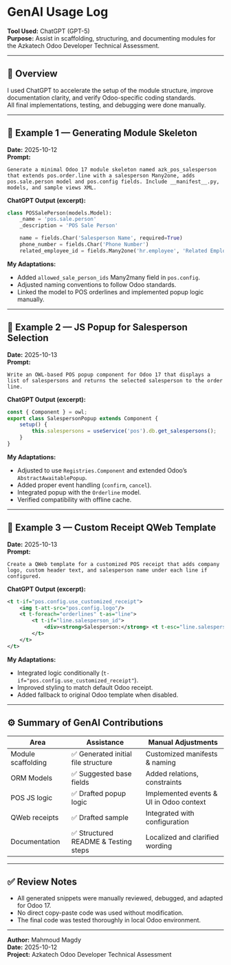 # GenAI Usage Log

**Tool Used:** ChatGPT (GPT-5)  
**Purpose:** Assist in scaffolding, structuring, and documenting modules for the Azkatech Odoo Developer Technical Assessment.

---

## 🧠 Overview
I used ChatGPT to accelerate the setup of the module structure, improve documentation clarity, and verify Odoo-specific coding standards.  
All final implementations, testing, and debugging were done manually.

---

## 🧩 Example 1 — Generating Module Skeleton

**Date:** 2025-10-12  
**Prompt:**
```
Generate a minimal Odoo 17 module skeleton named azk_pos_salesperson that extends pos.order.line with a salesperson Many2one, adds pos.sale.person model and pos.config fields. Include __manifest__.py, models, and sample views XML.
```

**ChatGPT Output (excerpt):**
```python
class POSSalePerson(models.Model):
    _name = 'pos.sale.person'
    _description = 'POS Sale Person'

    name = fields.Char('Salesperson Name', required=True)
    phone_number = fields.Char('Phone Number')
    related_employee_id = fields.Many2one('hr.employee', 'Related Employee')
```

**My Adaptations:**
- Added `allowed_sale_person_ids` Many2many field in `pos.config`.
- Adjusted naming conventions to follow Odoo standards.
- Linked the model to POS orderlines and implemented popup logic manually.

---

## 🧩 Example 2 — JS Popup for Salesperson Selection

**Date:** 2025-10-13  
**Prompt:**
```
Write an OWL-based POS popup component for Odoo 17 that displays a list of salespersons and returns the selected salesperson to the order line.
```

**ChatGPT Output (excerpt):**
```javascript
const { Component } = owl;
export class SalespersonPopup extends Component {
    setup() {
        this.salespersons = useService('pos').db.get_salespersons();
    }
}
```

**My Adaptations:**
- Adjusted to use `Registries.Component` and extended Odoo’s `AbstractAwaitablePopup`.
- Added proper event handling (`confirm`, `cancel`).
- Integrated popup with the `Orderline` model.
- Verified compatibility with offline cache.

---

## 🧩 Example 3 — Custom Receipt QWeb Template

**Date:** 2025-10-13  
**Prompt:**
```
Create a QWeb template for a customized POS receipt that adds company logo, custom header text, and salesperson name under each line if configured.
```

**ChatGPT Output (excerpt):**
```xml
<t t-if="pos.config.use_customized_receipt">
    <img t-att-src="pos.config.logo"/>
    <t t-foreach="orderlines" t-as="line">
        <t t-if="line.salesperson_id">
            <div><strong>Salesperson:</strong> <t t-esc="line.salesperson_id[1]"/></div>
        </t>
    </t>
</t>
```

**My Adaptations:**
- Integrated logic conditionally (`t-if="pos.config.use_customized_receipt"`).
- Improved styling to match default Odoo receipt.
- Added fallback to original Odoo template when disabled.

---

## ⚙️ Summary of GenAI Contributions

| Area | Assistance | Manual Adjustments |
|------|-------------|--------------------|
| Module scaffolding | ✅ Generated initial file structure | Customized manifests & naming |
| ORM Models | ✅ Suggested base fields | Added relations, constraints |
| POS JS logic | ✅ Drafted popup logic | Implemented events & UI in Odoo context |
| QWeb receipts | ✅ Drafted sample | Integrated with configuration |
| Documentation | ✅ Structured README & Testing steps | Localized and clarified wording |

---

## ✅ Review Notes
- All generated snippets were manually reviewed, debugged, and adapted for Odoo 17.
- No direct copy-paste code was used without modification.
- The final code was tested thoroughly in local Odoo environment.

---

**Author:** Mahmoud Magdy  
**Date:** 2025-10-12  
**Project:** Azkatech Odoo Developer Technical Assessment

